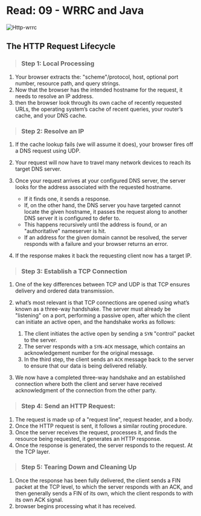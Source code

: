 # Read: 09 - WRRC and Java

![Http-wrrc](https://csharpcorner-mindcrackerinc.netdna-ssl.com/article/introduction-to-iis-server-http-request-life-cycle-hosting-a-website-in-iis-se/Images/image005.png)

## The HTTP Request Lifecycle

> ### Step 1: Local Processing

1. Your browser extracts the: "scheme"/protocol, host, optional port number, resource path, and query strings.
2. Now that the browser has the intended hostname for the request, it needs to resolve an IP address.
3. then the browser look through its own cache of recently requested URLs, the operating system’s cache of recent queries, your router’s cache, and your DNS cache.

> ### Step 2: Resolve an IP

1. If the cache lookup fails (we will assume it does), your browser fires off a DNS request using UDP.
2. Your request will now have to travel many network devices to reach its target DNS server.
3. Once your request arrives at your configured DNS server, the server looks for the address associated with the requested hostname.

   - If it finds one, it sends a response.
   - If, on the other hand, the DNS server you have targeted cannot locate the given hostname, it passes the request along to another DNS server it is configured to defer to.
   - This happens recursively until the address is found, or an "authoritative" nameserver is hit.
   - If an address for the given domain cannot be resolved, the server responds with a failure and your browser returns an error.

4. If the response makes it back the requesting client now has a target IP.

> ### Step 3: Establish a TCP Connection

1. One of the key differences between TCP and UDP is that TCP ensures delivery and ordered data transmission.

2. what’s most relevant is that TCP connections are opened using what’s known as a three-way handshake. The server must already be "listening" on a port, performing a passive open, after which the client can initiate an active open, and the handshake works as follows:

   1. The client initiates the active open by sending a `SYN` "control" packet to the server.
   2. The server responds with a `SYN-ACK` message, which contains an acknowledgement number for the original message.
   3. In the third step, the client sends an `ACK` message back to the server to ensure that our data is being delivered reliably.

3. We now have a completed three-way handshake and an established connection where both the client and server have received acknowledgment of the connection from the other party.

> ### Step 4: Send an HTTP Request:

1. The request is made up of a "request line", request header, and a body.
2. Once the HTTP request is sent, it follows a similar routing procedure.
3. Once the server receives the request, processes it, and finds the resource being requested, it generates an HTTP response.
4. Once the response is generated, the server responds to the request. At the TCP layer.

> ### Step 5: Tearing Down and Cleaning Up

1. Once the response has been fully delivered, the client sends a FIN packet at the TCP level, to which the server responds with an ACK, and then generally sends a FIN of its own, which the client responds to with its own ACK signal.
2. browser begins processing what it has received.